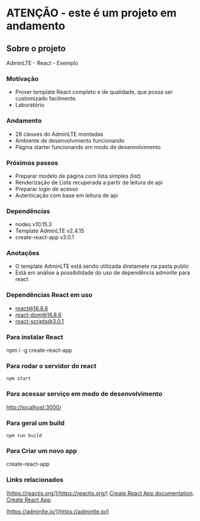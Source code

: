 # ATENÇÃO - este é um projeto em andamento

## Sobre o projeto
AdminLTE - React - Exemplo

### Motivação
- Prover template React completo e de qualidade, que possa ser customizado facilmente.
- Laboratório


### Andamento
- 28 classes do AdminLTE montadas
- Ambiente de desenvolvimento funcionando
- Página starter funcionando em modo de desenvolvimento

### Próximos passos
- Preparar modelo de página com lista simples (list)
- Renderização de Lista recuperada a partir de leitura de api
- Preparar login de acesso
- Autenticação com base em leitura de api


### Dependências
- nodes v10.15.3
- Template AdminLTE v2.4.15
- create-react-app v3.0.1

### Anotações
- O template AdminLTE está sendo utilizada diretamete na pasta public  
- Está em análise a possíbilidade do uso de dependência adminlte para react


### Dependências React em uso
- react@16.8.6
- react-dom@16.8.6
- react-scripts@3.0.1


### Para instalar React
npm i -g create-react-app 

### Para rodar o servidor do react
`npm start`

### Para acessar serviço em modo de desenvolvimento
[http://localhost:3000/](http://localhost:3000/)


### Para geral um build
`npm run build`


### Para Criar um novo app
create-react-app <nome-do-app>

### Links relacionados
[https://reactjs.org/](https://reactjs.org/)
[Create React App documentation](https://facebook.github.io/create-react-app/docs/getting-started).
[Create React App](https://github.com/facebook/create-react-app).

[https://adminlte.io/](https://adminlte.io/)


